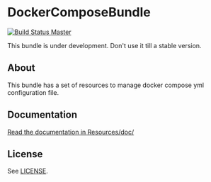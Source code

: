 # DockerComposeBundle

[![Build Status Master](https://travis-ci.org/octante/DockerComposeBundle.svg?branch=master)](https://travis-ci.org/octante/NatsBundle)


This bundle is under development. Don't use it till a stable version.

## About ##

This bundle has a set of resources to manage docker compose yml configuration file.

## Documentation ##

[Read the documentation in Resources/doc/](https://github.com/octante/DockerComposeBundle/blob/master/Resources/doc/index.md)

## License ##

See [LICENSE](https://github.com/octante/DockerComposeBundle/blob/master/LICENSE).

